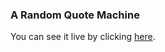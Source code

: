 ### A Random Quote Machine 
You can see it live by clicking [here](https://ihsanmaulana14.github.io/a_bootstrap_random_quote_machine/
).
